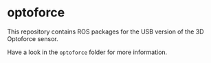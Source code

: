 # optoforce
This repository contains ROS packages for the USB version of the 3D Optoforce sensor.

Have a look in the `optoforce` folder for more information.
